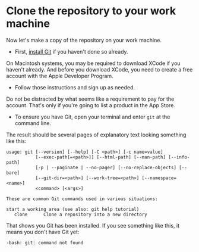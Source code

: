 # Clone the repository to your work machine

Now let's make a copy of the repository on your work machine.

* First, [install Git](https://help.github.com/articles/set-up-git/) if you haven't done so already.

On Macintosh systems, you may be required to download XCode if you haven't already. And before you download XCode, you need to create a free account with the Apple Developer Program.

* Follow those instructions and sign up as needed. 

Do not be distracted by what seems like a requirement to pay
for the account. That's only if you're going to list a product in the App Store.

* To ensure you have Git, open your terminal and enter `git` at the command line.

The result should be several pages of explanatory text looking something like this:

```
usage: git [--version] [--help] [-C <path>] [-c name=value]
           [--exec-path[=<path>]] [--html-path] [--man-path] [--info-path]
           [-p | --paginate | --no-pager] [--no-replace-objects] [--bare]
           [--git-dir=<path>] [--work-tree=<path>] [--namespace=<name>]
           <command> [<args>]

These are common Git commands used in various situations:

start a working area (see also: git help tutorial)
   clone      Clone a repository into a new directory
```

That shows you Git has been installed. If you see something like this, it means you don't have Git yet:

```
-bash: git: command not found
```

